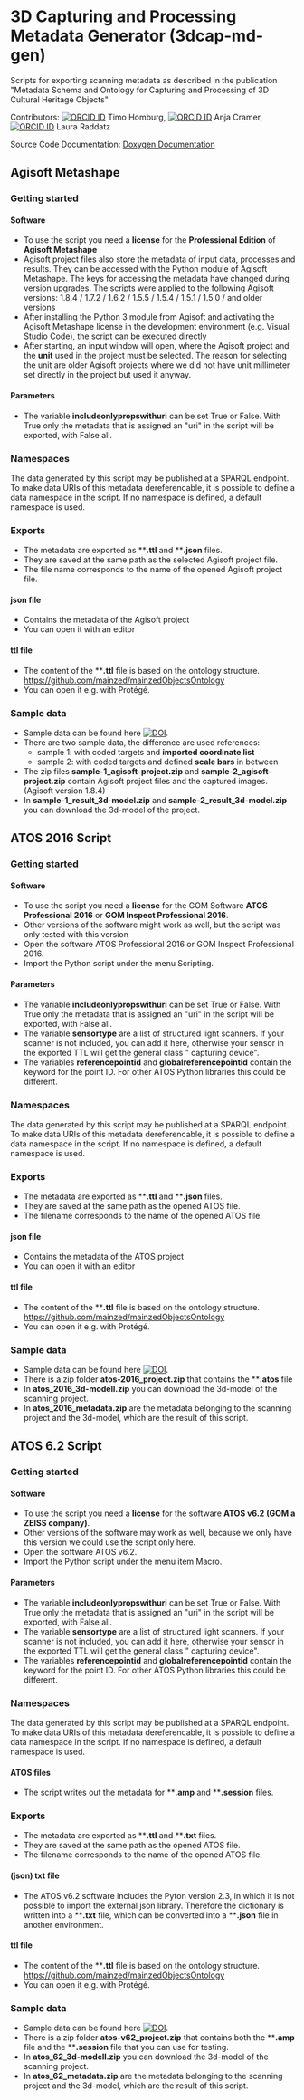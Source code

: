 # 3D Capturing and Processing Metadata Generator (3dcap-md-gen)
Scripts for exporting scanning metadata as described in the publication "Metadata Schema and Ontology for Capturing and Processing of 3D Cultural Heritage Objects"

Contributors: [![ORCID ID](https://info.orcid.org/wp-content/uploads/2019/11/orcid_16x16.png)](https://orcid.org/0000-0002-9499-5840) Timo Homburg, [![ORCID ID](https://info.orcid.org/wp-content/uploads/2019/11/orcid_16x16.png)](https://orcid.org/0000-0002-5232-1944) Anja Cramer, [![ORCID ID](https://info.orcid.org/wp-content/uploads/2019/11/orcid_16x16.png)](https://orcid.org/0000-0001-7640-1247) Laura Raddatz

Source Code Documentation: [Doxygen Documentation](http://i3mainz.github.io/3dcap-md-gen)

## Agisoft Metashape

### Getting started

#### Software
*  To use the script you need a **license** for the **Professional Edition** of **Agisoft Metashape** 
* Agisoft project files also store the metadata of input data, processes and results. They can be accessed with the Python module of Agisoft Metashape. The keys for accessing the metadata have changed during version upgrades. The scripts were applied to the following Agisoft versions:  1.8.4 / 1.7.2 / 1.6.2 / 1.5.5 / 1.5.4 / 1.5.1 / 1.5.0 / and older versions
* After installing the Python 3 module from Agisoft and activating the Agisoft Metashape license in the development environment (e.g. Visual Studio Code), the script can be executed directly
* After starting, an input window will open, where the Agisoft project and the **unit** used in the project must be selected. The reason for selecting the unit are older Agisoft projects where we did not have unit millimeter set directly in the project but used it anyway.

#### Parameters
* The variable **includeonlypropswithuri** can be set True or False. With True only the metadata that is assigned an "uri" in the script will be exported, with False all.

### Namespaces
The data generated by this script may be published at a SPARQL endpoint. To make data URIs of this metadata dereferencable, it is possible to define a data namespace in the script. If no namespace is defined, a default namespace is used.

### Exports
* The metadata are exported as ****.ttl** and ****.json** files.
* They are saved at the same path as the selected Agisoft project file.
* The file name corresponds to the name of the opened Agisoft project file.

#### json file
* Contains the metadata of the Agisoft project
* You can open it with an editor 

#### ttl file
* The content of the ****.ttl** file is based on the ontology structure. https://github.com/mainzed/mainzedObjectsOntology
* You can open it e.g. with Protégé.


### Sample data
* Sample data can be found here [![DOI](https://zenodo.org/badge/DOI/10.5281/zenodo.7463877.svg)](https://doi.org/10.5281/zenodo.7463877).
* There are two sample data, the difference are used references:
	* sample 1: with coded targets and **imported coordinate list**
	* sample 2:  with coded targets and defined **scale bars** in between
* The zip files **sample-1_agisoft-project.zip** and **sample-2_agisoft-project.zip** contain Agisoft project files and the captured images. (Agisoft version 1.8.4)
* In  **sample-1_result_3d-model.zip** and **sample-2_result_3d-model.zip** you can download the 3d-model of the project.

## ATOS 2016 Script

### Getting started

#### Software
* To use the script you need a **license** for the GOM Software **ATOS Professional 2016** or **GOM Inspect Professional 2016**.
* Other versions of the software might work as well, but the script was only tested with this version 
* Open the software ATOS Professional 2016 or GOM Inspect Professional 2016.
* Import the Python script under the menu Scripting.

#### Parameters
* The variable **includeonlypropswithuri** can be set True or False. With True only the metadata that is assigned an "uri" in the script will be exported, with False all.
* The variable **sensortype** are a list of structured light scanners. If your scanner is not included, you can add it here, otherwise your sensor in the exported TTL will get the general class " capturing device".
* The variables **referencepointid** and **globalreferencepointid** contain the keyword for the point ID. For other ATOS Python libraries this could be different.

### Namespaces
The data generated by this script may be published at a SPARQL endpoint. To make data URIs of this metadata dereferencable, it is possible to define a data namespace in the script. If no namespace is defined, a default namespace is used.

### Exports
* The metadata are exported as ****.ttl** and ****.json** files.
* They are saved at the same path as the opened ATOS file.
* The filename corresponds to the name of the opened ATOS file.

#### json file
* Contains the metadata of the ATOS project
* You can open it with an editor 

#### ttl file
* The content of the ****.ttl** file is based on the ontology structure. https://github.com/mainzed/mainzedObjectsOntology
* You can open it e.g. with Protégé.

### Sample data
* Sample data can be found here [![DOI](https://zenodo.org/badge/DOI/10.5281/zenodo.4428498.svg)](https://doi.org/10.5281/zenodo.4428498).
* There is a zip folder **atos-2016_project.zip** that contains the ****.atos** file 
* In **atos_2016_3d-modell.zip** you can download the 3d-model of the scanning project.
* In **atos_2016_metadata.zip** are the metadata belonging to the scanning project and the 3d-model, which are the result of this script.



## ATOS 6.2 Script

### Getting started

#### Software
* To use the script you need a **license** for the software **ATOS v6.2 (GOM a ZEISS company)**.
* Other versions of the software may work as well, because we only have this version we could use the script only here.
* Open the software ATOS v6.2.
* Import the Python script under the menu item Macro.

#### Parameters
* The variable **includeonlypropswithuri** can be set True or False. With True only the metadata that is assigned an "uri" in the script will be exported, with False all.
* The variable **sensortype** are a list of structured light scanners. If your scanner is not included, you can add it here, otherwise your sensor in the exported TTL will get the general class " capturing device".
* The variables **referencepointid** and **globalreferencepointid** contain the keyword for the point ID. For other ATOS Python libraries this could be different.

### Namespaces
The data generated by this script may be published at a SPARQL endpoint. To make data URIs of this metadata dereferencable, it is possible to define a data namespace in the script. If no namespace is defined, a default namespace is used.

#### ATOS files
* The script writes out the metadata for ****.amp** and ****.session** files.

### Exports
* The metadata are exported as ****.ttl** and ****.txt** files.
* They are saved at the same path as the opened ATOS file.
* The filename corresponds to the name of the opened ATOS file.

#### (json) txt file
* The ATOS v6.2 software includes the Pyton version 2.3, in which it is not possible to import the external json library. Therefore the dictionary is written into a ****.txt** file, which can be converted into a ****.json** file in another environment.

#### ttl file
* The content of the ****.ttl** file is based on the ontology structure. https://github.com/mainzed/mainzedObjectsOntology
* You can open it e.g. with Protégé.

### Sample data
* Sample data can be found here [![DOI](https://zenodo.org/badge/DOI/10.5281/zenodo.4428498.svg)](https://doi.org/10.5281/zenodo.4428498).
* There is a zip folder **atos-v62_project.zip** that contains both the ****.amp** file and the ****.session** file that you can use for testing.
* In **atos_62_3d-modell.zip** you can download the 3d-model of the scanning project.
* In **atos_62_metadata.zip** are the metadata belonging to the scanning project and the 3d-model, which are the result of this script.




